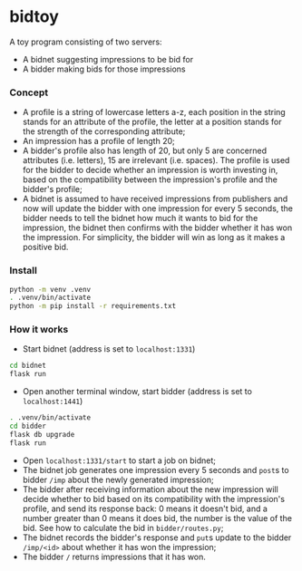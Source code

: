 # bidtoy

A toy program consisting of two servers:
- A bidnet suggesting impressions to be bid for
- A bidder making bids for those impressions

### Concept

- A profile is a string of lowercase letters a-z, each position in the string
stands for an attribute of the profile, the letter at a position stands for
the strength of the corresponding attribute;
- An impression has a profile of length 20;
- A bidder's profile also has length of 20, but only 5 are concerned attributes
(i.e. letters), 15 are irrelevant (i.e. spaces). The profile is used for the
bidder to decide whether an impression is worth investing in, based on the
compatibility between the impression's profile and the bidder's profile;
- A bidnet is assumed to have received impressions from publishers and now will
update the bidder with one impression for every 5 seconds, the bidder needs to
tell the bidnet how much it wants to bid for the impression, the bidnet then
confirms with the bidder whether it has won the impression. For simplicity, the
bidder will win as long as it makes a positive bid.

### Install

```bash
python -m venv .venv
. .venv/bin/activate
python -m pip install -r requirements.txt
```

### How it works

- Start bidnet (address is set to `localhost:1331`)

```bash
cd bidnet
flask run
```

- Open another terminal window, start bidder (address is set to `localhost:1441`)

```bash
. .venv/bin/activate
cd bidder
flask db upgrade
flask run
```

- Open `localhost:1331/start` to start a job on bidnet;
- The bidnet job generates one impression every 5 seconds and `post`s to bidder
`/imp` about the newly generated impression;
- The bidder after receiving information about the new impression will decide
whether to bid based on its compatibility with the impression's profile, and
send its response back: 0 means it doesn't bid, and a number greater than 0
means it does bid, the number is the value of the bid. See how to calculate the
bid in `bidder/routes.py`;
- The bidnet records the bidder's response and `put`s update to the bidder
`/imp/<id>` about whether it has won the impression;
- The bidder `/` returns impressions that it has won.